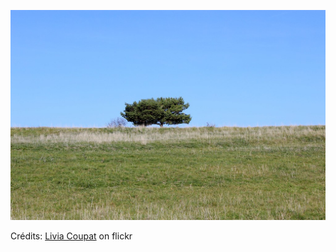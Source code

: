 ![Ilyès](/images/2022-10-29.jpg)

Crédits: [Livia Coupat](https://www.flickr.com/people/119367393@N04/) on flickr